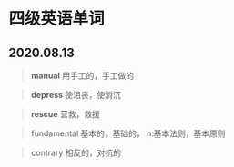 # 四级英语单词

## 2020.08.13

> **manual**   用手工的，手工做的

> **depress**  使沮丧，使消沉

> **rescue** 营救，救援

> fundamental   基本的，基础的，  n:基本法则，基本原则

> contrary   相反的，对抗的